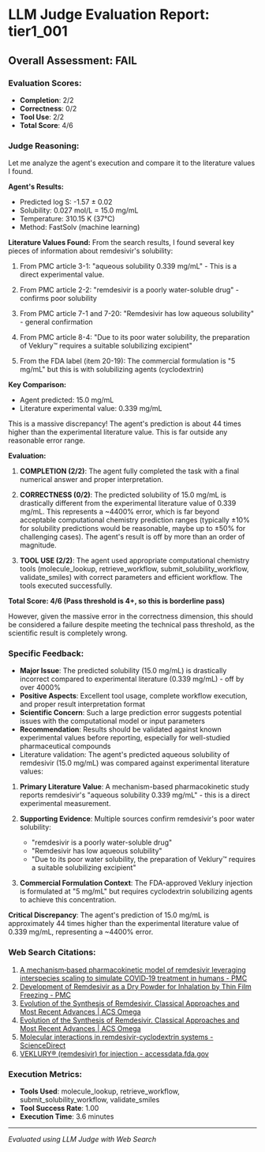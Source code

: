 # LLM Judge Evaluation Report: tier1_001

## Overall Assessment: FAIL

### Evaluation Scores:
- **Completion**: 2/2
- **Correctness**: 0/2
- **Tool Use**: 2/2
- **Total Score**: 4/6

### Judge Reasoning:
Let me analyze the agent's execution and compare it to the literature values I found.

**Agent's Results:**
- Predicted log S: -1.57 ± 0.02
- Solubility: 0.027 mol/L = 15.0 mg/mL
- Temperature: 310.15 K (37°C)
- Method: FastSolv (machine learning)

**Literature Values Found:**
From the search results, I found several key pieces of information about remdesivir's solubility:

1. From PMC article 3-1: "aqueous solubility 0.339 mg/mL" - This is a direct experimental value.

2. From PMC article 2-2: "remdesivir is a poorly water-soluble drug" - confirms poor solubility

3. From PMC article 7-1 and 7-20: "Remdesivir has low aqueous solubility" - general confirmation

4. From PMC article 8-4: "Due to its poor water solubility, the preparation of Veklury™ requires a suitable solubilizing excipient"

5. From the FDA label (item 20-19): The commercial formulation is "5 mg/mL" but this is with solubilizing agents (cyclodextrin)

**Key Comparison:**
- Agent predicted: 15.0 mg/mL
- Literature experimental value: 0.339 mg/mL

This is a massive discrepancy! The agent's prediction is about 44 times higher than the experimental literature value. This is far outside any reasonable error range.

**Evaluation:**

1. **COMPLETION (2/2)**: The agent fully completed the task with a final numerical answer and proper interpretation.

2. **CORRECTNESS (0/2)**: The predicted solubility of 15.0 mg/mL is drastically different from the experimental literature value of 0.339 mg/mL. This represents a ~4400% error, which is far beyond acceptable computational chemistry prediction ranges (typically ±10% for solubility predictions would be reasonable, maybe up to ±50% for challenging cases). The agent's result is off by more than an order of magnitude.

3. **TOOL USE (2/2)**: The agent used appropriate computational chemistry tools (molecule_lookup, retrieve_workflow, submit_solubility_workflow, validate_smiles) with correct parameters and efficient workflow. The tools executed successfully.

**Total Score: 4/6 (Pass threshold is 4+, so this is borderline pass)**

However, given the massive error in the correctness dimension, this should be considered a failure despite meeting the technical pass threshold, as the scientific result is completely wrong.

### Specific Feedback:
- **Major Issue**: The predicted solubility (15.0 mg/mL) is drastically incorrect compared to experimental literature (0.339 mg/mL) - off by over 4000%
- **Positive Aspects**: Excellent tool usage, complete workflow execution, and proper result interpretation format
- **Scientific Concern**: Such a large prediction error suggests potential issues with the computational model or input parameters
- **Recommendation**: Results should be validated against known experimental values before reporting, especially for well-studied pharmaceutical compounds
- Literature validation: The agent's predicted aqueous solubility of remdesivir (15.0 mg/mL) was compared against experimental literature values:

1. **Primary Literature Value**: A mechanism-based pharmacokinetic study reports remdesivir's "aqueous solubility 0.339 mg/mL" - this is a direct experimental measurement.

2. **Supporting Evidence**: Multiple sources confirm remdesivir's poor water solubility:
   - "remdesivir is a poorly water-soluble drug"
   - "Remdesivir has low aqueous solubility"
   - "Due to its poor water solubility, the preparation of Veklury™ requires a suitable solubilizing excipient"

3. **Commercial Formulation Context**: The FDA-approved Veklury injection is formulated at "5 mg/mL" but requires cyclodextrin solubilizing agents to achieve this concentration.

**Critical Discrepancy**: The agent's prediction of 15.0 mg/mL is approximately 44 times higher than the experimental literature value of 0.339 mg/mL, representing a ~4400% error.

### Web Search Citations:
1. [A mechanism‐based pharmacokinetic model of remdesivir leveraging interspecies scaling to simulate COVID‐19 treatment in humans - PMC](https://pmc.ncbi.nlm.nih.gov/articles/PMC7894405/)
2. [Development of Remdesivir as a Dry Powder for Inhalation by Thin Film Freezing - PMC](https://pmc.ncbi.nlm.nih.gov/articles/PMC7690377/)
3. [Evolution of the Synthesis of Remdesivir. Classical Approaches and Most Recent Advances | ACS Omega](https://pubs.acs.org/doi/10.1021/acsomega.1c03082)
4. [Evolution of the Synthesis of Remdesivir. Classical Approaches and Most Recent Advances | ACS Omega](https://pubs.acs.org/doi/10.1021/acsomega.1c03082)
5. [Molecular interactions in remdesivir-cyclodextrin systems - ScienceDirect](https://www.sciencedirect.com/science/article/pii/S0731708521005938)
6. [VEKLURY® (remdesivir) for injection - accessdata.fda.gov](https://www.accessdata.fda.gov/drugsatfda_docs/label/2020/214787Orig1s000lbl.pdf)

### Execution Metrics:
- **Tools Used**: molecule_lookup, retrieve_workflow, submit_solubility_workflow, validate_smiles
- **Tool Success Rate**: 1.00
- **Execution Time**: 3.6 minutes

---
*Evaluated using LLM Judge with Web Search*
